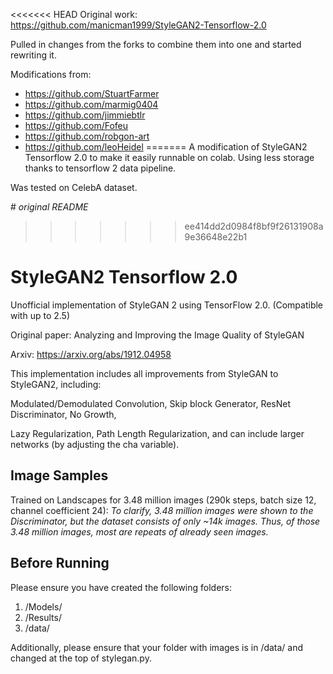 <<<<<<< HEAD
Original work: https://github.com/manicman1999/StyleGAN2-Tensorflow-2.0

Pulled in changes from the forks to combine them into one and started rewriting it.

Modifications from:
- https://github.com/StuartFarmer
- https://github.com/marmig0404
- https://github.com/jimmiebtlr
- https://github.com/Fofeu
- https://github.com/robgon-art
- https://github.com/leoHeidel
=======
A modification of StyleGAN2 Tensorflow 2.0 to make it easily runnable on colab. Using less storage thanks to tensorflow 2 data pipeline.

Was tested on CelebA dataset. 



# *original README*

>>>>>>> ee414dd2d0984f8bf9f26131908a9e36648e22b1

# StyleGAN2 Tensorflow 2.0

Unofficial implementation of StyleGAN 2 using TensorFlow 2.0. (Compatible with up to 2.5)

Original paper: Analyzing and Improving the Image Quality of StyleGAN

Arxiv: https://arxiv.org/abs/1912.04958


This implementation includes all improvements from StyleGAN to StyleGAN2, including:

Modulated/Demodulated Convolution, Skip block Generator, ResNet Discriminator, No Growth,

Lazy Regularization, Path Length Regularization, and can include larger networks (by adjusting the cha variable).



## Image Samples
Trained on Landscapes for 3.48 million images (290k steps, batch size 12, channel coefficient 24):
*To clarify, 3.48 million images were shown to the Discriminator, but the dataset consists of only ~14k images.
Thus, of those 3.48 million images, most are repeats of already seen images.*




## Before Running
Please ensure you have created the following folders:
1. /Models/
2. /Results/
3. /data/

Additionally, please ensure that your folder with images is in /data/ and changed at the top of stylegan.py.

